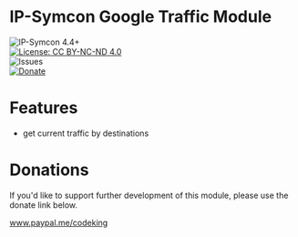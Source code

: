 # IP-Symcon Google Traffic Module
![IP-Symcon 4.4+](https://img.shields.io/badge/IP--Symcon-4.4+-blue.svg)<br />
[![License: CC BY-NC-ND 4.0](https://img.shields.io/badge/License-CC%20BY--NC--ND%204.0-lightgrey.svg)](https://creativecommons.org/licenses/by-nc-nd/4.0/)<br />
![Issues](https://img.shields.io/github/issues/CodeKing/de.codeking.symcon.googletraffic.svg)<br />
<a href="https://www.paypal.me/codeking" target="_blank">![Donate](https://img.shields.io/badge/Donate-Paypal-009cde.svg)</a>

# Features
* get current traffic by destinations

# Donations
If you'd like to support further development of this module, please use the donate link below.

<a href="https://www.paypal.me/codeking" target="_blank">www.paypal.me/codeking</a>
